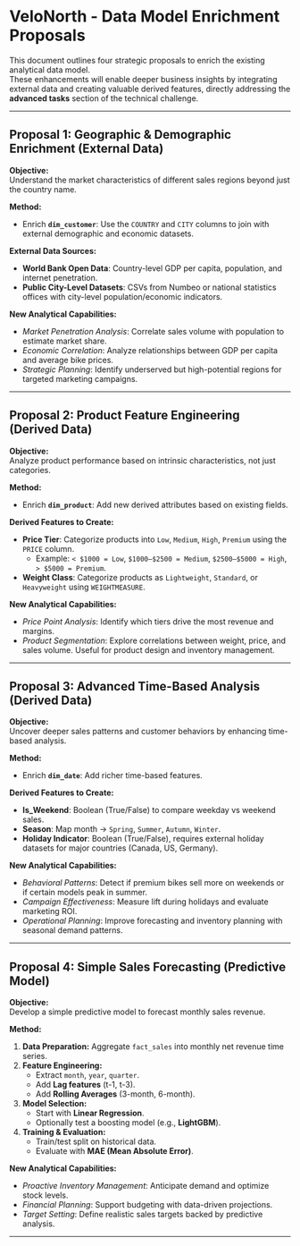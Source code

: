 # VeloNorth - Data Model Enrichment Proposals

This document outlines four strategic proposals to enrich the existing analytical data model.  
These enhancements will enable deeper business insights by integrating external data and creating valuable derived features, directly addressing the **advanced tasks** section of the technical challenge.

---

## Proposal 1: Geographic & Demographic Enrichment (External Data)

**Objective:**  
Understand the market characteristics of different sales regions beyond just the country name.

**Method:**  
- Enrich **`dim_customer`**: Use the `COUNTRY` and `CITY` columns to join with external demographic and economic datasets.

**External Data Sources:**  
- **World Bank Open Data**: Country-level GDP per capita, population, and internet penetration.  
- **Public City-Level Datasets**: CSVs from Numbeo or national statistics offices with city-level population/economic indicators.

**New Analytical Capabilities:**  
- *Market Penetration Analysis*: Correlate sales volume with population to estimate market share.  
- *Economic Correlation*: Analyze relationships between GDP per capita and average bike prices.  
- *Strategic Planning*: Identify underserved but high-potential regions for targeted marketing campaigns.  

---

## Proposal 2: Product Feature Engineering (Derived Data)

**Objective:**  
Analyze product performance based on intrinsic characteristics, not just categories.

**Method:**  
- Enrich **`dim_product`**: Add new derived attributes based on existing fields.

**Derived Features to Create:**  
- **Price Tier**: Categorize products into `Low`, `Medium`, `High`, `Premium` using the `PRICE` column.  
  - Example: `< $1000 = Low`, `$1000–$2500 = Medium`, `$2500–$5000 = High`, `> $5000 = Premium`.  
- **Weight Class**: Categorize products as `Lightweight`, `Standard`, or `Heavyweight` using `WEIGHTMEASURE`.

**New Analytical Capabilities:**  
- *Price Point Analysis*: Identify which tiers drive the most revenue and margins.  
- *Product Segmentation*: Explore correlations between weight, price, and sales volume. Useful for product design and inventory management.  

---

## Proposal 3: Advanced Time-Based Analysis (Derived Data)

**Objective:**  
Uncover deeper sales patterns and customer behaviors by enhancing time-based analysis.

**Method:**  
- Enrich **`dim_date`**: Add richer time-based features.

**Derived Features to Create:**  
- **Is_Weekend**: Boolean (True/False) to compare weekday vs weekend sales.  
- **Season**: Map month → `Spring`, `Summer`, `Autumn`, `Winter`.  
- **Holiday Indicator**: Boolean (True/False), requires external holiday datasets for major countries (Canada, US, Germany).

**New Analytical Capabilities:**  
- *Behavioral Patterns*: Detect if premium bikes sell more on weekends or if certain models peak in summer.  
- *Campaign Effectiveness*: Measure lift during holidays and evaluate marketing ROI.  
- *Operational Planning*: Improve forecasting and inventory planning with seasonal demand patterns.  

---

## Proposal 4: Simple Sales Forecasting (Predictive Model)

**Objective:**  
Develop a simple predictive model to forecast monthly sales revenue.

**Method:**  
1. **Data Preparation:** Aggregate `fact_sales` into monthly net revenue time series.  
2. **Feature Engineering:**  
   - Extract `month`, `year`, `quarter`.  
   - Add **Lag features** (t-1, t-3).  
   - Add **Rolling Averages** (3-month, 6-month).  
3. **Model Selection:**  
   - Start with **Linear Regression**.  
   - Optionally test a boosting model (e.g., **LightGBM**).  
4. **Training & Evaluation:**  
   - Train/test split on historical data.  
   - Evaluate with **MAE (Mean Absolute Error)**.

**New Analytical Capabilities:**  
- *Proactive Inventory Management*: Anticipate demand and optimize stock levels.  
- *Financial Planning*: Support budgeting with data-driven projections.  
- *Target Setting*: Define realistic sales targets backed by predictive analysis.  

---

